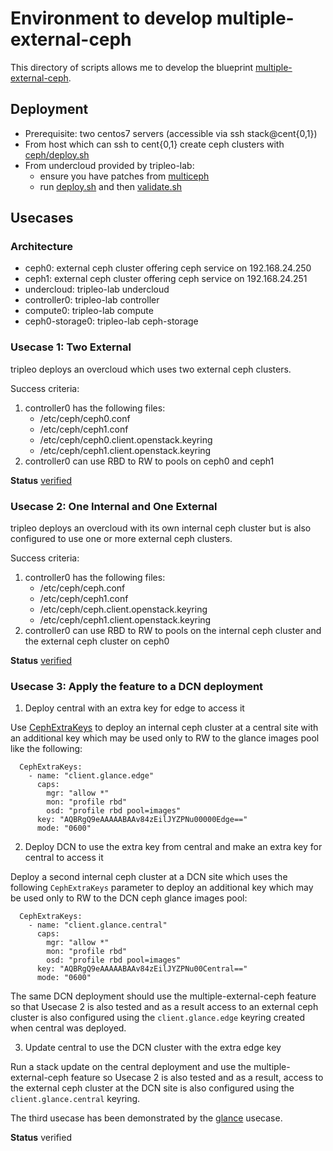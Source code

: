 # Environment to develop multiple-external-ceph

This directory of scripts allows me to develop the blueprint
[multiple-external-ceph](https://blueprints.launchpad.net/tripleo/+spec/multiple-external-ceph).

## Deployment

- Prerequisite: two centos7 servers (accessible via ssh stack@cent{0,1})
- From host which can ssh to cent{0,1} create ceph clusters with [ceph/deploy.sh](ceph/deploy.sh)
- From undercloud provided by tripleo-lab:
  - ensure you have patches from [multiceph](https://review.opendev.org/#/q/topic:bp/multiple-external-ceph+(status:open+OR+status:merged))
  - run [deploy.sh](deploy.sh) and then [validate.sh](validate.sh)

## Usecases

### Architecture

- ceph0: external ceph cluster offering ceph service on 192.168.24.250
- ceph1: external ceph cluster offering ceph service on 192.168.24.251
- undercloud: tripleo-lab undercloud
- controller0: tripleo-lab controller
- compute0: tripleo-lab compute
- ceph0-storage0: tripleo-lab ceph-storage

### Usecase 1: Two External

tripleo deploys an overcloud which uses two external ceph
clusters.

Success criteria:
1. controller0 has the following files:
   - /etc/ceph/ceph0.conf
   - /etc/ceph/ceph1.conf
   - /etc/ceph/ceph0.client.openstack.keyring
   - /etc/ceph/ceph1.client.openstack.keyring
2. controller0 can use RBD to RW to pools on ceph0 and ceph1

**Status** [verified](https://github.com/fultonj/ussuri/commit/fc288b7dd3f7af125598956ade75dcfd15cbc309)

### Usecase 2: One Internal and One External

tripleo deploys an overcloud with its own internal ceph
cluster but is also configured to use one or more external ceph
clusters.

Success criteria:
1. controller0 has the following files:
   - /etc/ceph/ceph.conf
   - /etc/ceph/ceph1.conf
   - /etc/ceph/ceph.client.openstack.keyring
   - /etc/ceph/ceph1.client.openstack.keyring
2. controller0 can use RBD to RW to pools on the internal ceph
   cluster and the external ceph cluster on ceph0

**Status** [verified](https://github.com/fultonj/ussuri/commit/b54d30839717fb12c1b6950323e2378a4171df19)

### Usecase 3: Apply the feature to a DCN deployment

1. Deploy central with an extra key for edge to access it

Use [CephExtraKeys](https://review.opendev.org/#/c/700947) to deploy
an internal ceph cluster at a central site with an additional key
which may be used only to RW to the glance images pool like the
following:

```
  CephExtraKeys:
    - name: "client.glance.edge"
      caps:
        mgr: "allow *"
        mon: "profile rbd"
        osd: "profile rbd pool=images"
      key: "AQBRgQ9eAAAAABAAv84zEilJYZPNu00000Edge=="
      mode: "0600"
```

2. Deploy DCN to use the extra key from central and make an extra key
   for central to access it

Deploy a second internal ceph cluster at a DCN site which uses the
following `CephExtraKeys` parameter to deploy an additional key
which may be used only to RW to the DCN ceph glance images pool:

```
  CephExtraKeys:
    - name: "client.glance.central"
      caps:
        mgr: "allow *"
        mon: "profile rbd"
        osd: "profile rbd pool=images"
      key: "AQBRgQ9eAAAAABAAv84zEilJYZPNu00Central=="
      mode: "0600"
```

The same DCN deployment should use the multiple-external-ceph
feature so that Usecase 2 is also tested and as a result access
to an external ceph cluster is also configured using the
`client.glance.edge` keyring created when central was deployed.

3. Update central to use the DCN cluster with the extra edge key

Run a stack update on the central deployment and use the
multiple-external-ceph feature so Usecase 2 is also tested
and as a result, access to the external ceph cluster at the
DCN site is also configured using the `client.glance.central`
keyring.

The third usecase has been demonstrated by the [glance](../glance) usecase.

**Status** verified
